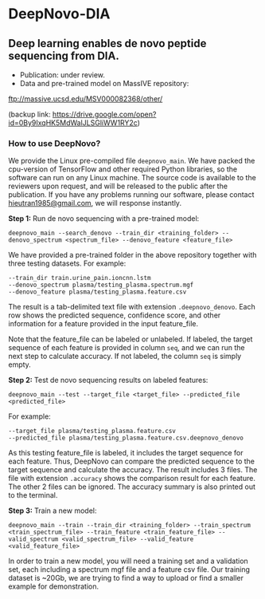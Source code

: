 # DeepNovo-DIA

## Deep learning enables de novo peptide sequencing from DIA.

- Publication: under review.
- Data and pre-trained model on MassIVE repository: 

ftp://massive.ucsd.edu/MSV000082368/other/

(backup link: https://drive.google.com/open?id=0By9IxqHK5MdWalJLSGliWW1RY2c)

### How to use DeepNovo?

We provide the Linux pre-compiled file `deepnovo_main`. We have packed the cpu-version of TensorFlow and other required Python libraries, so the software can run on any Linux machine. The source code is available to the reviewers upon request, and will be released to the public after the publication. If you have any problems running our software, please contact hieutran1985@gmail.com, we will response instantly.

**Step 1:** Run de novo sequencing with a pre-trained model:

    deepnovo_main --search_denovo --train_dir <training_folder> --denovo_spectrum <spectrum_file> --denovo_feature <feature_file>

We have provided a pre-trained folder in the above repository together with three testing datasets. For example:

    --train_dir train.urine_pain.ioncnn.lstm
    --denovo_spectrum plasma/testing_plasma.spectrum.mgf
    --denovo_feature plasma/testing_plasma.feature.csv

The result is a tab-delimited text file with extension `.deepnovo_denovo`. Each row shows the predicted sequence, confidence score, and other information for a feature provided in the input feature_file.

Note that the feature_file can be labeled or unlabeled. If labeled, the target sequence of each feature is provided in column `seq`, and we can run the next step to calculate accuracy. If not labeled, the column `seq` is simply empty.

**Step 2:** Test de novo sequencing results on labeled features:

    deepnovo_main --test --target_file <target_file> --predicted_file <predicted_file>

For example:

    --target_file plasma/testing_plasma.feature.csv
    --predicted_file plasma/testing_plasma.feature.csv.deepnovo_denovo
    
As this testing feature_file is labeled, it includes the target sequence for each feature. Thus, DeepNovo can compare the predicted sequence to the target sequence and calculate the accuracy. The result includes 3 files. The file with extension `.accuracy` shows the comparison result for each feature. The other 2 files can be ignored. The accuracy summary is also printed out to the terminal.

**Step 3:** Train a new model:

    deepnovo_main --train --train_dir <training_folder> --train_spectrum <train_spectrum_file> --train_feature <train_feature_file> --valid_spectrum <valid_spectrum_file> --valid_feature <valid_feature_file>

In order to train a new model, you will need a training set and a validation set, each including a spectrum mgf file and a feature csv file. Our training dataset is ~20Gb, we are trying to find a way to upload or find a smaller example for demonstration.
